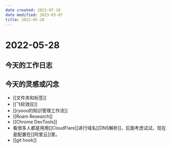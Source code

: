 ```yaml
---
date created: 2022-07-18
date modified: 2023-03-07
title: 2022-05-28
---
```


# 2022-05-28

## 今天的工作日志

## 今天的灵感或闪念

- [[文件夹和标签]]
- [[飞轮效应]]
- [[ryooo的知识管理工作流]]
- [[Roam Research]]
- [[Chrome DevTools]]
- 看很多人都是用用[[CloudFlare]]进行域名[[DNS解析]]，后面考虑试试，现在是配置在[[阿里云]]里。
- [[git hook]]
